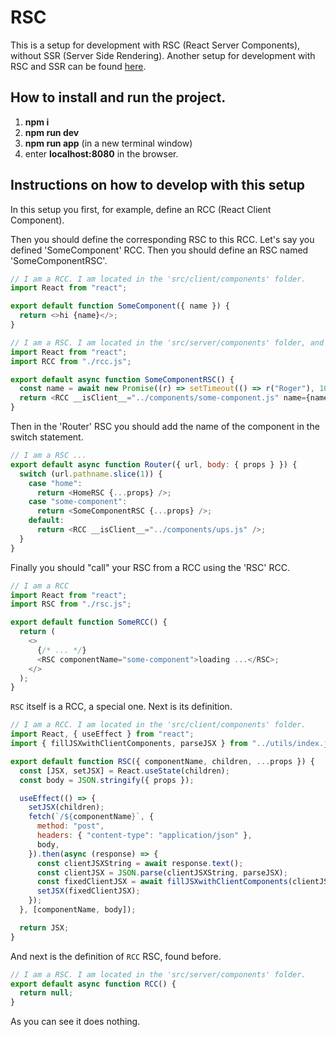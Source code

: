 # RSC

This is a setup for development with RSC (React Server Components), without SSR (Server Side Rendering). Another setup for development with RSC and SSR can be found [here](https://github.com/roggc/rsc-ssr).

## How to install and run the project.

1. **npm i**
2. **npm run dev**
3. **npm run app** (in a new terminal window)
4. enter **localhost:8080** in the browser.

## Instructions on how to develop with this setup

In this setup you first, for example, define an RCC (React Client Component).

Then you should define the corresponding RSC to this RCC. Let's say you defined 'SomeComponent' RCC. Then you should define an RSC named 'SomeComponentRSC'.

```javascript
// I am a RCC. I am located in the 'src/client/components' folder.
import React from "react";

export default function SomeComponent({ name }) {
  return <>hi {name}</>;
}
```

```javascript
// I am a RSC. I am located in the 'src/server/components' folder, and I am async.
import React from "react";
import RCC from "./rcc.js";

export default async function SomeComponentRSC() {
  const name = await new Promise((r) => setTimeout(() => r("Roger"), 1000));
  return <RCC __isClient__="../components/some-component.js" name={name} />;
}
```

Then in the 'Router' RSC you should add the name of the component in the switch statement.

```javascript
// I am a RSC ...
export default async function Router({ url, body: { props } }) {
  switch (url.pathname.slice(1)) {
    case "home":
      return <HomeRSC {...props} />;
    case "some-component":
      return <SomeComponentRSC {...props} />;
    default:
      return <RCC __isClient__="../components/ups.js" />;
  }
}
```

Finally you should "call" your RSC from a RCC using the 'RSC' RCC.

```javascript
// I am a RCC
import React from "react";
import RSC from "./rsc.js";

export default function SomeRCC() {
  return (
    <>
      {/* ... */}
      <RSC componentName="some-component">loading ...</RSC>;
    </>
  );
}
```

`RSC` itself is a RCC, a special one. Next is its definition.

```javascript
// I am a RCC. I am located in the 'src/client/components' folder.
import React, { useEffect } from "react";
import { fillJSXwithClientComponents, parseJSX } from "../utils/index.js";

export default function RSC({ componentName, children, ...props }) {
  const [JSX, setJSX] = React.useState(children);
  const body = JSON.stringify({ props });

  useEffect(() => {
    setJSX(children);
    fetch(`/${componentName}`, {
      method: "post",
      headers: { "content-type": "application/json" },
      body,
    }).then(async (response) => {
      const clientJSXString = await response.text();
      const clientJSX = JSON.parse(clientJSXString, parseJSX);
      const fixedClientJSX = await fillJSXwithClientComponents(clientJSX);
      setJSX(fixedClientJSX);
    });
  }, [componentName, body]);

  return JSX;
}
```

And next is the definition of `RCC` RSC, found before.

```javascript
// I am a RSC. I am located in the 'src/server/components' folder.
export default async function RCC() {
  return null;
}
```

As you can see it does nothing.
